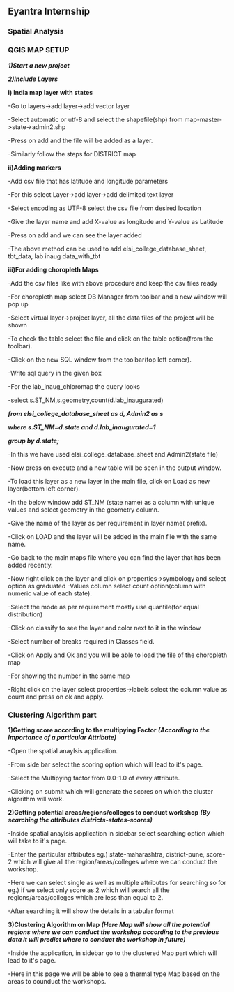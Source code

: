 ## Eyantra Internship
### Spatial Analysis 
### QGIS MAP SETUP

***1)Start a new project***

***2)Include Layers*** 

**i) India map layer with states**

-Go to layers->add layer->add vector layer

-Select automatic or utf-8 and select the shapefile(shp) from map-master->state->admin2.shp

-Press on add and the file will be added as a layer.

-Similarly follow the steps for DISTRICT map

**ii)Adding markers** 

-Add csv file that has latitude and longitude parameters

-For this select Layer->add layer->add delimited text layer

-Select encoding as UTF-8 select the csv file from desired location

-Give the layer name and add X-value as longitude and Y-value as Latitude

-Press on add and we can see the layer added

-The above method can be used to add elsi_college_database_sheet, tbt_data, lab inaug data_with_tbt

**iii)For adding choropleth Maps**

-Add the csv files like with above procedure and keep the csv files ready

-For choropleth map select DB Manager from toolbar and a new window will pop up 

-Select virtual layer->project layer, all the data files of the project will be shown

-To check the table select the file and click on the table option(from the toolbar).

-Click on the new SQL window from the toolbar(top left corner).

-Write sql query in the given box

-For the lab_inaug_chloromap the query looks

-select s.ST_NM,s.geometry,count(d.lab_inaugurated)

***from elsi_college_database_sheet as d, Admin2 as s***

***where s.ST_NM=d.state and d.lab_inaugurated=1***

***group by d.state;***

-In this we have used elsi_college_database_sheet and Admin2(state file) 

-Now press on execute and a new table will be seen in the output window.

-To load this layer as a new layer in the main file, click on Load as new layer(bottom left corner).

-In the below window add ST_NM (state name) as a column with unique values and select geometry in the geometry column.

-Give the name of the layer as per requirement in layer name( prefix).

-Click on LOAD and the layer will be added in the main file with the same name.

-Go back to the main maps file where you can find the layer that has been added recently.

-Now right click on the layer and click on properties->symbology and select option as graduated
-Values column select count option(column with numeric value of each state).

-Select the mode as per requirement mostly use quantile(for equal distribution)

-Click on classify to see the layer and color next to it in the window

-Select number of breaks required in Classes field.

-Click on Apply and Ok and you will be able to load the file of the choropleth map

-For showing the number in the same map

-Right click on the layer select properties->labels select the column value as count and press on ok and apply.

### Clustering Algorithm part

**1)Getting score according to the multipying Factor**
***(According to the Importance of a particular Attribute)***

-Open the spatial anaylsis application.

-From side bar select the scoring option which will lead to it's page.

-Select the Multipying factor from 0.0-1.0 of every attribute.

-Clicking on submit which will generate the scores on which the cluster algorithm will work.

**2)Getting potential areas/regions/colleges to conduct workshop**
***(By searching the attributes districts-states-scores)***

-Inside spatial anaylsis application in sidebar select searching option which will take to it's page.

-Enter the particular attributes eg.) state-maharashtra, district-pune, score-2 which will give all the region/areas/colleges where we can conduct the workshop.

-Here we can select single as well as multiple attributes for searching so for eg.) if we select only score as 2 which will search all the regions/areas/colleges which are 
  less than equal to 2.

-After searching it will show the details in a tabular format

**3)Clustering Algorithm on Map**
***(Here Map will show all the potential regions where we can conduct the workshop according to the previous data it will predict where to conduct the workshop in future)***

-Inside the application, in sidebar go to the clustered Map part which will lead to it's page.

-Here in this page we will be able to see a thermal type Map based on the areas to counduct the workshops.
